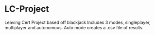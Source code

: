 # LC-Project
 Leaving Cert Project based off blackjack
 Includes 3 modes, singleplayer, multiplayer and autonomous. Auto mode creates a .csv file of results
